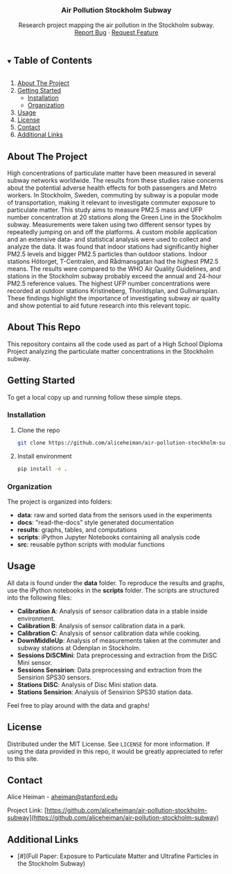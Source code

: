 <!-- PROJECT LOGO -->
<br />
<p align="center">

  <h3 align="center">Air Pollution Stockholm Subway</h3>

  <p align="center">
    Research project mapping the air pollution in the Stockholm subway.
    <br />
    <a href="https://github.com/aliceheiman/air-pollution-stockholm-subway/issues">Report Bug</a>
    ·
    <a href="https://github.com/aliceheiman/air-pollution-stockholm-subway/issues">Request Feature</a>
  </p>
</p>



<!-- TABLE OF CONTENTS -->
<details open="open">
  <summary><h2 style="display: inline-block">Table of Contents</h2></summary>
  <ol>
    <li>
      <a href="#about-the-project">About The Project</a>
    </li>
    <li>
      <a href="#getting-started">Getting Started</a>
      <ul>
        <li><a href="#installation">Installation</a></li>
        <li><a href="#organization">Organization</a></li>
      </ul>
    </li>
    <li>
      <a href="#usage">Usage</a>
    </li>
    <li>
      <a href="#license">License</a>
    </li>
    <li>
      <a href="#contact">Contact</a>
    </li>
    <li>
      <a href="#additional-links">Additional Links</a>
    </li>
  </ol>
</details>



<!-- ABOUT THE PROJECT -->
## About The Project

High concentrations of particulate matter have been measured in several subway networks worldwide. The results from these studies raise concerns about the potential adverse health effects for both passengers and Metro workers. In Stockholm, Sweden, commuting by subway is a popular mode of transportation, making it relevant to investigate commuter exposure to particulate matter. This study aims to measure PM2.5 mass and UFP number concentration at 20 stations along the Green Line in the Stockholm subway. Measurements were taken using two different sensor types by repeatedly jumping on and off the platforms. A custom mobile application and an extensive data- and statistical analysis were used to collect and analyze the data. It was found that indoor stations had significantly higher PM2.5 levels and bigger PM2.5 particles than outdoor stations. Indoor stations Hötorget, T-Centralen, and Rådmansgatan had the highest PM2.5 means. The results were compared to the WHO Air Quality Guidelines, and stations in the Stockholm subway probably exceed the annual and 24-hour PM2.5 reference values. The highest $\mathrm{UFP}$ number concentrations were recorded at outdoor stations Kristineberg, Thorildsplan, and Gullmarsplan. These findings highlight the importance of investigating subway air quality and show potential to aid future research into this relevant topic.

## About This Repo

This repository contains all the code used as part of a High School Diploma Project analyzing the particulate matter concentrations in the Stockholm subway. 

<!-- GETTING STARTED -->
## Getting Started

To get a local copy up and running follow these simple steps.

### Installation

1. Clone the repo
   ```sh
   git clone https://github.com/aliceheiman/air-pollution-stockholm-subway.git
   ```
2. Install environment
   ```sh
   pip install -e .
   ```

### Organization

The project is organized into folders:

- **data**: raw and sorted data from the sensors used in the experiments
- **docs**: "read-the-docs" style generated documentation
- **results**: graphs, tables, and computations
- **scripts**: iPython Jupyter Notebooks containing all analysis code
- **src**: reusable python scripts with modular functions

<!-- USAGE EXAMPLES -->
## Usage

All data is found under the **data** folder. To reproduce the results and graphs, use the iPython notebooks in the **scripts** folder. The scripts are structured into the following files:

- **Calibration A**: Analysis of sensor calibration data in a stable inside environment.
- **Calibration B**: Analysis of sensor calibration data in a park.
- **Calibration C**: Analysis of sensor calibration data while cooking.
- **DownMiddleUp**: Analysis of measurements taken at the commuter and subway stations at Odenplan in Stockholm.
- **Sessions DiSCMini**: Data preprocessing and extraction from the DiSC Mini sensor.
- **Sessions Sensirion**: Data preprocessing and extraction from the Sensirion SPS30 sensors.
- **Stations DiSC**: Analysis of Disc Mini station data.
- **Stations Sensirion**: Analysis of Sensirion SPS30 station data.

Feel free to play around with the data and graphs!

<!-- _For more examples, please refer to the [Documentation](https://example.com)_ -->

<!-- LICENSE -->
## License

Distributed under the MIT License. See `LICENSE` for more information. If using the data provided in this repo, it would be greatly appreciated to refer to this site.



<!-- CONTACT -->
## Contact

Alice Heiman - aheiman@stanford.edu

Project Link: [https://github.com/aliceheiman/air-pollution-stockholm-subway](https://github.com/aliceheiman/air-pollution-stockholm-subway)



<!-- ACKNOWLEDGEMENTS -->
## Additional Links

* [#](Full Paper: Exposure to Particulate Matter and Ultrafine Particles in the Stockholm Subway)
